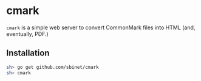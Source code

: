 cmark
=====

`cmark` is a simple web server to convert CommonMark files into HTML (and, eventually, PDF.)


## Installation

```sh
sh> go get github.com/sbinet/cmark
sh> cmark
```
